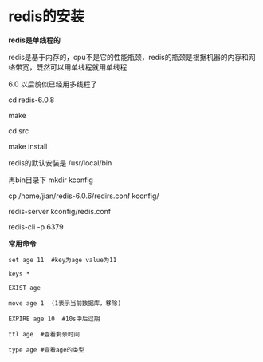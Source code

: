 # redis的安装

**redis是单线程的**	

redis是基于内存的，cpu不是它的性能瓶颈，redis的瓶颈是根据机器的内存和网络带宽，既然可以用单线程就用单线程

6.0 以后貌似已经用多线程了



cd redis-6.0.8

make

cd src

make install 

redis的默认安装是 /usr/local/bin

再bin目录下 mkdir kconfig

cp /home/jian/redis-6.0.6/redirs.conf  kconfig/

redis-server kconfig/redis.conf

redis-cli -p 6379



**常用命令**

```
set age 11  #key为age value为11

keys *

EXIST age 

move age 1  (1表示当前数据库，移除)

EXPIRE age 10  #10s中后过期

ttl age  #查看剩余时间

type age #查看age的类型
```

